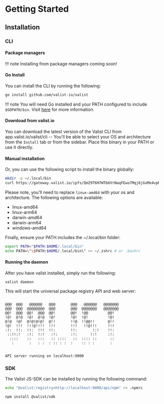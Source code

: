 # Getting Started

## Installation

### CLI

#### Package managers
!!! note
    Installing from package managers coming soon!

#### Go Install

You can install the CLI by running the following:

```sh
go install github.com/valist-io/valist
```

!!! note
    You will need Go installed and your PATH configured to include `$GOPATH/bin`. Visit [here](https://www.digitalocean.com/community/tutorials/how-to-build-and-install-go-programs) for more information.

#### Download from valist.io

You can download the latest version of the Valist CLI from app.valist.io/valist/cli -- You'll be able to select your OS and architecture from the `Install` tab or from the sidebar. Place this binary in your PATH or use it directly.

#### Manual installation

Or, you can use the following script to install the binary globally:

```sh
mkdir -p ~/.local/bin
curl https://gateway.valist.io/ipfs/QmZ9T6H7WTb6VrNaqFEwo7Mqj6jGxMe4vpR6srxsjy3otz/linux-amd64/valist -o ~/.local/bin/valist
```

Please note, you'll need to replace `linux-amd64` with your os and architecture. The following options are available:

* linux-amd64
* linux-arm64
* darwin-amd64
* darwin-arm64
* windows-amd64

Finally, ensure your PATH includes the ~/.local/bin folder:

```sh
export PATH="$PATH:$HOME/.local/bin"
echo PATH=\"\$PATH:$HOME/.local/bin\" >> ~/.zshrc # or .bashrc
```

#### Running the daemon

After you have valist installed, simply run the following:

```
valist daemon
```

This will start the universal package registry API and web server:

```

@@@  @@@   @@@@@@   @@@       @@@   @@@@@@   @@@@@@@
@@@  @@@  @@@@@@@@  @@@       @@@  @@@@@@@   @@@@@@@
@@!  @@@  @@!  @@@  @@!       @@!  !@@         @@!
!@!  @!@  !@!  @!@  !@!       !@!  !@!         !@!
@!@  !@!  @!@!@!@!  @!!       !!@  !!@@!!      @!!
!@!  !!!  !!!@!!!!  !!!       !!!   !!@!!!     !!!
:!:  !!:  !!:  !!!  !!:       !!:       !:!    !!:
 ::!!:!   :!:  !:!   :!:      :!:      !:!     :!:
  ::::    ::   :::   :: ::::   ::  :::: ::      ::
   :       :   : :  : :: : :  :    :: : :       :


API server running on localhost:9000
```

### SDK

The Valist JS-SDK can be installed by running the following command:

```bash
echo "@valist:registry=http://localhost:9000/api/npm" >> .npmrc

npm install @valist/sdk
```
